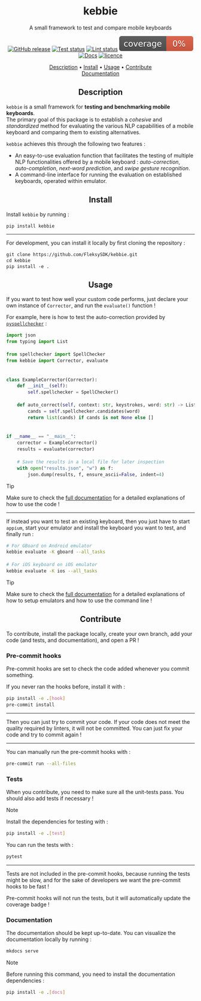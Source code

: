 <h1 align="center">kebbie</h1>
<p align="center">
A small framework to test and compare mobile keyboards
</p>

<p align="center">
    <a href="https://github.com/FleksySDK/kebbie/releases"><img src="https://img.shields.io/github/release/FleksySDK/kebbie.svg" alt="GitHub release" /></a>
    <a href="https://github.com/FleksySDK/kebbie/actions/workflows/pytest.yaml"><img src="https://github.com/FleksySDK/kebbie/actions/workflows/pytest.yaml/badge.svg" alt="Test status" /></a>
    <a href="https://github.com/FleksySDK/kebbie/actions/workflows/lint.yaml"><img src="https://github.com/FleksySDK/kebbie/actions/workflows/lint.yaml/badge.svg" alt="Lint status" /></a>
    <img src=".github/badges/coverage.svg" alt="Coverage status" />
    <a href="https://FleksySDK.github.io/kebbie"><img src="https://img.shields.io/website?down_message=failing&label=docs&up_color=green&up_message=passing&url=https%3A%2F%2FFleksySDK.github.io%2Fkebbie" alt="Docs" /></a>
    <a href="https://github.com/FleksySDK/kebbie/blob/main/LICENSE"><img src="https://img.shields.io/badge/License-MIT-yellow.svg" alt="licence" /></a>
</p>

<p align="center">
  <a href="#description">Description</a> •
  <a href="#install">Install</a> •
  <a href="#usage">Usage</a> •
  <a href="#contribute">Contribute</a>
  <br>
  <a href="https://FleksySDK.github.io/kebbie/" target="_blank">Documentation</a>
</p>


<h2 align="center">Description</h2>

`kebbie` is a small framework for **testing and benchmarking mobile keyboards**.  
The primary goal of this package is to establish a *cohesive* and *standardized* method for evaluating the various NLP capabilities of a mobile keyboard and comparing them to existing alternatives.

`kebbie` achieves this through the following two features :

* An easy-to-use evaluation function that facilitates the testing of multiple NLP functionalities offered by a mobile keyboard : *auto-correction*, *auto-completion*, *next-word prediction*, and *swipe gesture recognition*.
* A command-line interface for running the evaluation on established keyboards, operated within emulator.


<h2 align="center">Install</h2>

Install `kebbie` by running :


```
pip install kebbie
```

---

For development, you can install it locally by first cloning the repository :

```
git clone https://github.com/FleksySDK/kebbie.git
cd kebbie
pip install -e .
```

<h2 align="center">Usage</h2>

If you want to test how well your custom code performs, just declare your own instance of `Corrector`, and run the `evaluate()` function !

For example, here is how to test the auto-correction provided by [`pyspellchecker`](https://github.com/barrust/pyspellchecker) :

```python
import json
from typing import List

from spellchecker import SpellChecker
from kebbie import Corrector, evaluate


class ExampleCorrector(Corrector):
    def __init__(self):
        self.spellchecker = SpellChecker()

    def auto_correct(self, context: str, keystrokes, word: str) -> List[str]:
        cands = self.spellchecker.candidates(word)
        return list(cands) if cands is not None else []


if __name__ == "__main__":
    corrector = ExampleCorrector()
    results = evaluate(corrector)

    # Save the results in a local file for later inspection
    with open("results.json", "w") as f:
        json.dump(results, f, ensure_ascii=False, indent=4)
```

> [!TIP]
> Make sure to check the [full documentation](https://FleksySDK.github.io/kebbie/latest/usage/) for a detailed explanations of how to use the code !

---

If instead you want to test an existing keyboard, then you just have to start `appium`, start your emulator and install the keyboard you want to test, and finally run :

```bash
# For GBoard on Android emulator
kebbie evaluate -K gboard --all_tasks

# For iOS keyboard on iOS emulator
kebbie evaluate -K ios --all_tasks
```

> [!TIP]
> Make sure to check the [full documentation](https://FleksySDK.github.io/kebbie/latest/emulated_keyboard/) for a detailed explanations of how to setup emulators and how to use the command line !


<h2 align="center">Contribute</h2>

To contribute, install the package locally, create your own branch, add your code (and tests, and documentation), and open a PR !

### Pre-commit hooks

Pre-commit hooks are set to check the code added whenever you commit something.

If you never ran the hooks before, install it with :

```bash
pip install -e .[hook]
pre-commit install
```

---

Then you can just try to commit your code. If your code does not meet the quality required by linters, it will not be committed. You can just fix your code and try to commit again !

---

You can manually run the pre-commit hooks with :

```bash
pre-commit run --all-files
```

### Tests

When you contribute, you need to make sure all the unit-tests pass. You should also add tests if necessary !

> [!NOTE]
> Install the dependencies for testing with :
> ```bash
> pip install -e .[test]
> ```

You can run the tests with :

```bash
pytest
```

---

Tests are not included in the pre-commit hooks, because running the tests might be slow, and for the sake of developers we want the pre-commit hooks to be fast !

Pre-commit hooks will not run the tests, but it will automatically update the coverage badge !

### Documentation

The documentation should be kept up-to-date. You can visualize the documentation locally by running :

```bash
mkdocs serve
```

> [!NOTE]
> Before running this command, you need to install the documentation dependencies :
> ```bash
> pip install -e .[docs]
> ```
